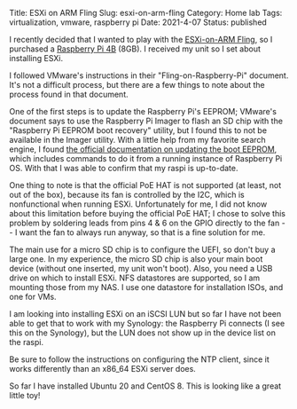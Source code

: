 Title: ESXi on ARM Fling
Slug: esxi-on-arm-fling
Category: Home lab
Tags: virtualization, vmware, raspberry pi
Date: 2021-4-07
Status: published

I recently decided that I wanted to play with the [ESXi-on-ARM Fling](https://flings.vmware.com/esxi-arm-edition), so
I purchased a [Raspberry Pi 4B](https://www.raspberrypi.org/products/raspberry-pi-4-model-b/) (8GB).
I received my unit so I set about installing ESXi.

I followed VMware's instructions in their "Fling-on-Raspberry-Pi" document.  It's not a difficult
process, but there are a few things to note about the process found in that document.

One of the first steps is to update the Raspberry Pi's EEPROM; VMware's document says to
use the Raspberry Pi Imager to flash an SD chip with the "Raspberry Pi EEPROM boot recovery" utility,
but I found this to not be available in the Imager utility.  With a little help from my favorite search engine, I found
[the official documentation on updating the boot EEPROM](https://www.raspberrypi.org/documentation/hardware/raspberrypi/booteeprom.md),
which includes commands to do it from a running instance of Raspberry Pi OS.  With that I was able
to confirm that my raspi is up-to-date.

One thing to note is that the official PoE HAT is not supported (at least, not out of the box), because
its fan is controlled by the I2C, which is nonfunctional when running ESXi.  Unfortunately for me, I did
not know about this limitation before buying the official PoE HAT; I chose to solve this problem by
soldering leads from pins 4 & 6 on the GPIO directly to the fan -- I want the fan to always run anyway,
so that is a fine solution for me.

The main use for a micro SD chip is to configure the UEFI, so don't buy a large one.  In my experience,
the micro SD chip is also your main boot device (without one inserted, my unit won't boot).  Also, you
need a USB drive on which to install ESXi.  NFS datastores are supported, so I am mounting those from
my NAS.  I use one datastore for installation ISOs, and one for VMs.

I am looking into installing ESXi on an iSCSI LUN but so far I have not been able to get that
to work with my Synology: the Raspberry Pi connects (I see this on the Synology), but the LUN does not
show up in the device list on the raspi.

Be sure to follow the instructions on configuring the NTP client, since it works differently than an
x86_64 ESXi server does.

So far I have installed Ubuntu 20 and CentOS 8.  This is looking like a great little toy!
